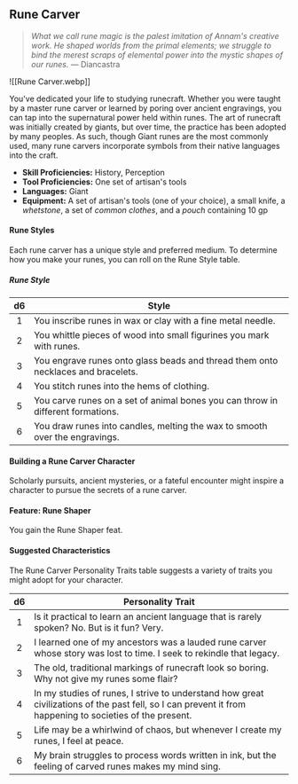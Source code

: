 ## Rune Carver

> *What we call rune magic is the palest imitation of Annam's creative work. He shaped worlds from the primal elements; we struggle to bind the merest scraps of elemental power into the mystic shapes of our runes.*
> — Diancastra

![[Rune Carver.webp]]

You've dedicated your life to studying runecraft. Whether you were taught by a master rune carver or learned by poring over ancient engravings, you can tap into the supernatural power held within runes.
The art of runecraft was initially created by giants, but over time, the practice has been adopted by many peoples. As such, though Giant runes are the most commonly used, many rune carvers incorporate symbols from their native languages into the craft.

- **Skill Proficiencies:** History, Perception
- **Tool Proficiencies:** One set of artisan's tools
- **Languages:** Giant
- **Equipment:** A set of artisan's tools (one of your choice), a small knife, a *whetstone*, a set of *common clothes*, and a *pouch* containing 10 gp

#### Rune Styles

Each rune carver has a unique style and preferred medium. To determine how you make your runes, you can roll on the Rune Style table.

##### Rune Style
|  d6 | Style                                                                            |
|:---:|----------------------------------------------------------------------------------|
|  1  | You inscribe runes in wax or clay with a fine metal needle.                      |
|  2  | You whittle pieces of wood into small figurines you mark with runes.             |
|  3  | You engrave runes onto glass beads and thread them onto necklaces and bracelets. |
|  4  | You stitch runes into the hems of clothing.                                      |
|  5  | You carve runes on a set of animal bones you can throw in different formations.  |
|  6  | You draw runes into candles, melting the wax to smooth over the engravings.      |

#### Building a Rune Carver Character

Scholarly pursuits, ancient mysteries, or a fateful encounter might inspire a character to pursue the secrets of a rune carver.

#### Feature: Rune Shaper

You gain the Rune Shaper feat.

#### Suggested Characteristics

The Rune Carver Personality Traits table suggests a variety of traits you might adopt for your character.

|  d6 | Personality Trait                                                                                                                                        |
|:---:|----------------------------------------------------------------------------------------------------------------------------------------------------------|
|  1  | Is it practical to learn an ancient language that is rarely spoken? No. But is it fun? Very.                                                             |
|  2  | I learned one of my ancestors was a lauded rune carver whose story was lost to time. I seek to rekindle that legacy.                                     |
|  3  | The old, traditional markings of runecraft look so boring. Why not give my runes some flair?                                                             |
|  4  | In my studies of runes, I strive to understand how great civilizations of the past fell, so I can prevent it from happening to societies of the present. |
|  5  | Life may be a whirlwind of chaos, but whenever I create my runes, I feel at peace.                                                                       |
|  6  | My brain struggles to process words written in ink, but the feeling of carved runes makes my mind sing.                                                  |